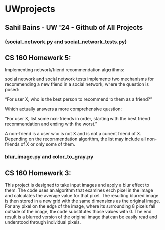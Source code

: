 # UWprojects
## Sahil Bains - UW '24 - Github of All Projects




### (social_network.py and social_network_tests.py)
## CS 160 Homework 5:

Implementing network/friend recommendation algorithms:

social network and social network tests implements two mechanisms for recommending a new friend in a social network,
where the question is posed:

“For user X, who is the best person to recommend to them as a friend?”

Which actually answers a more comprehensive question:

“For user X, list some non-friends in order, starting with the best friend recommendation and ending with the worst.”

A non-friend is a user who is not X and is not a current friend of X. Depending on the recommendation algorithm, the list may include all non-friends of X or only some of them.

### blur_image.py and color_to_gray.py
## CS 160 Homework 3:

This project is designed to take input images and apply a blur effect to them. The code uses an algorithm that examines each pixel in the image and calculates the average value for that pixel. The resulting blurred image is then stored in a new grid with the same dimensions as the original image. For any pixel on the edge of the image, where its surrounding 8 pixels fall outside of the image, the code substitutes those values with 0. The end result is a blurred version of the original image that can be easily read and understood through individual pixels.





